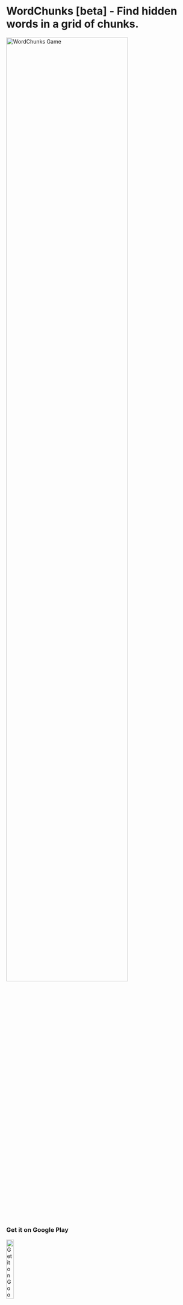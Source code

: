 # WordChunks [beta] - Find hidden words in a grid of chunks.

<img alt='WordChunks Game' src='https://github.com/jkozh/WordChunks/blob/master/images/logo.jpg' width='80%'/>

### Get it on Google Play
<a href='https://play.google.com/store/apps/details?id=com.appchamp.wordchunks&pcampaignid=MKT-Other-global-all-co-prtnr-py-PartBadge-Mar2515-1'><img alt='Get it on Google Play' src='https://play.google.com/intl/en_us/badges/images/generic/en_badge_web_generic.png' width=20%/></a>

Find hidden words in a grid of chunks.
The six hidden words are broken into chunks of two, three or four letters and shuffled in a grid. You have to tap the chunks in the correct order to unscramble the words. There is no time limit and you can find the words in any order.

- It's free, seriously!
- Easy to play, hard to beat!
- Unlock levels and packs by solving them. The more you play, the better you get at it.
- Made with love, and with pets.
- No pay to play, no pay to win.

### Screenshots
<img src='https://github.com/jkozh/WordChunks/blob/master/images/Phone%20Screenshot%201.jpg' width=25%/><img src='https://github.com/jkozh/WordChunks/blob/master/images/Phone%20Screenshot%202.jpg' width=25%/><img src='https://github.com/jkozh/WordChunks/blob/master/images/Phone%20Screenshot%203.jpg' width=25%/><img src='https://github.com/jkozh/WordChunks/blob/master/images/Phone%20Screenshot%204.jpg' width=25%/><img src='https://github.com/jkozh/WordChunks/blob/master/images/Phone%20Screenshot%205.jpg' width=25%/>

### Some pleasant surprises for me while refactoring Java -> Kotlin code:

---

> Java (250 characters)

```java
private String chunksToString(List<Chunk> chunks) {
  StringBuilder str = new StringBuilder();
  for (Chunk chunk : chunks) {
      str.append(chunk.getChunk());
  }
  return str.toString();
}

tvInputChunks.setText(chunksToString(chunks));
```

> Kotlin (extension method) (134 characters)

```kotlin
fun List<Chunk>.chunksToString(): String = map { it.chunk }.joinToString(separator = "")

tvInputChunks.text = chunks.chunksToString()
```

---

## License

    Copyright 2017 Julia Kozhkhovskaya

    Licensed under the Apache License, Version 2.0 (the "License");
    you may not use this file except in compliance with the License.
    You may obtain a copy of the License at

        http://www.apache.org/licenses/LICENSE-2.0

    Unless required by applicable law or agreed to in writing, software
    distributed under the License is distributed on an "AS IS" BASIS,
    WITHOUT WARRANTIES OR CONDITIONS OF ANY KIND, either express or implied.
    See the License for the specific language governing permissions and
    limitations under the License.
